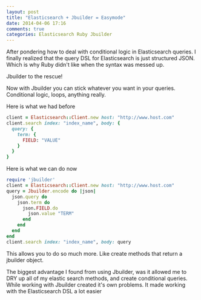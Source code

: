 ```yaml
---
layout: post
title: "Elasticsearch + Jbuilder = Easymode"
date: 2014-04-06 17:16
comments: true
categories: Elasticsearch Ruby Jbuilder
---
```


After pondering how to deal with conditional logic in Elasticsearch queries. I finally realized that the query DSL for Elasticsearch is just structured JSON. Which is why Ruby didn't like when the syntax was messed up.
<!-- more -->
Jbuilder to the rescue!

Now with Jbuilder you can stick whatever you want in your queries. Conditional logic, loops, anything really.

Here is what we had before
``` ruby
client = Elasticsearch::Client.new host: "http://www.host.com"
client.search index: "index_name", body: {
  query: {
    term: {
      FIELD: "VALUE"
    }
  }
}
```

Here is what we can do now

``` ruby
require 'jbuilder'
client = Elasticsearch::Client.new host: "http://www.host.com"
query = Jbuilder.encode do |json|
  json.query do
    json.term do
      json.FIELD.do
        json.value "TERM"
      end
    end
  end
end
client.search index: "index_name", body: query
```

This allows you to do so much more. Like create methods that return a jbuilder object.

The biggest advantage I found from using Jbuilder, was it allowed me to DRY up all of my elastic search methods, and create conditional queries. While working with Jbuilder created it's own problems. It made working with the Elasticsearch DSL a lot easier
